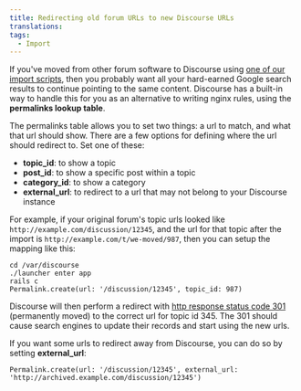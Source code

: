 ```yaml
---
title: Redirecting old forum URLs to new Discourse URLs
translations:
tags:
  - Import
---
```


If you've moved from other forum software to Discourse using [one of our import scripts](https://github.com/discourse/discourse/tree/master/script/import_scripts), then you probably want all your hard-earned Google search results to continue pointing to the same content. Discourse has a built-in way to handle this for you as an alternative to writing nginx rules, using the **permalinks lookup table**.

The permalinks table allows you to set two things: a url to match, and what that url should show. There are a few options for defining where the url should redirect to. Set one of these:

* **topic_id**: to show a topic
* **post_id**: to show a specific post within a topic
* **category_id**: to show a category
* **external_url**: to redirect to a url that may not belong to your Discourse instance

For example, if your original forum's topic urls looked like `http://example.com/discussion/12345`, and the url for that topic after the import is `http://example.com/t/we-moved/987`, then you can setup the mapping like this:

```
cd /var/discourse
./launcher enter app
rails c
Permalink.create(url: '/discussion/12345', topic_id: 987)
```

Discourse will then perform a redirect with [http response status code 301](http://en.wikipedia.org/wiki/HTTP_301) (permanently moved) to the correct url for topic id 345. The 301 should cause search engines to update their records and start using the new urls.

If you want some urls to redirect away from Discourse, you can do so by setting **external_url**:

```
Permalink.create(url: '/discussion/12345', external_url: 'http://archived.example.com/discussion/12345')
```